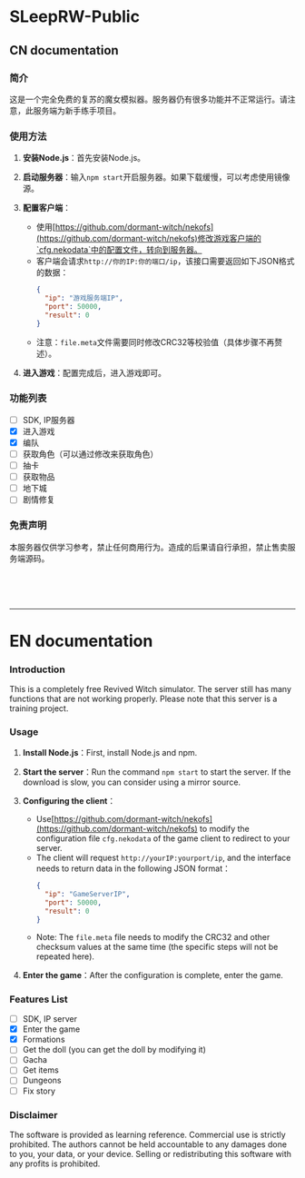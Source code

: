 # SLeepRW-Public

## CN documentation

### 简介
这是一个完全免费的复苏的魔女模拟器。服务器仍有很多功能并不正常运行。请注意，此服务端为新手练手项目。

### 使用方法

1. **安装Node.js**：首先安装Node.js。
2. **启动服务器**：输入`npm start`开启服务器。如果下载缓慢，可以考虑使用镜像源。
3. **配置客户端**：
   - 使用[https://github.com/dormant-witch/nekofs](https://github.com/dormant-witch/nekofs)修改游戏客户端的`cfg.nekodata`中的配置文件，转向到服务器。
   - 客户端会请求`http://你的IP:你的端口/ip`，该接口需要返回如下JSON格式的数据：
     ```json
     {
       "ip": "游戏服务端IP",
       "port": 50000,
       "result": 0
     }
     ```
   - 注意：`file.meta`文件需要同时修改CRC32等校验值（具体步骤不再赘述）。

4. **进入游戏**：配置完成后，进入游戏即可。

### 功能列表

- [ ] SDK, IP服务器
- [x] 进入游戏
- [x] 编队
- [ ] 获取角色（可以通过修改来获取角色）
- [ ] 抽卡
- [ ] 获取物品
- [ ] 地下城
- [ ] 剧情修复

### 免责声明
本服务器仅供学习参考，禁止任何商用行为。造成的后果请自行承担，禁止售卖服务端源码。

<br>
<br>
<br>

---
# EN documentation

### Introduction
This is a completely free Revived Witch simulator. The server still has many functions that are not working properly. Please note that this server is a training project.

### Usage

1. **Install Node.js**：First, install Node.js and npm.
2. **Start the server**：Run the command `npm start` to start the server. If the download is slow, you can consider using a mirror source.
3. **Configuring the client**：
   - Use[https://github.com/dormant-witch/nekofs](https://github.com/dormant-witch/nekofs) to modify the configuration file `cfg.nekodata` of the game client to redirect to your server.
   - The client will request `http://yourIP:yourport/ip`, and the interface needs to return data in the following JSON format：
     ```json
     {
       "ip": "GameServerIP",
       "port": 50000,
       "result": 0
     }
     ```
   - Note: The `file.meta` file needs to modify the CRC32 and other checksum values ​​at the same time (the specific steps will not be repeated here).

4. **Enter the game**：After the configuration is complete, enter the game.

### Features List

- [ ] SDK, IP server
- [x] Enter the game
- [x] Formations
- [ ] Get the doll (you can get the doll by modifying it)
- [ ] Gacha
- [ ] Get items
- [ ] Dungeons
- [ ] Fix story

### Disclaimer
The software is provided as learning reference. Commercial use is strictly prohibited. The authors cannot be held accountable to any damages done to you, your data, or your device. Selling or redistributing this software with any profits is prohibited.
